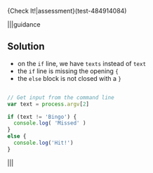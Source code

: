 {Check It!|assessment}(test-484914084)

|||guidance
## Solution

- on the `if` line, we have `texts` instead of `text`
- the `if` line is missing the opening `{`
- the `else` block is not closed with a `}`

```javascript

// Get input from the command line
var text = process.argv[2]

if (text != 'Bingo') {
  console.log( 'Missed' )
}
else {
  console.log('Hit!')
}
```
|||